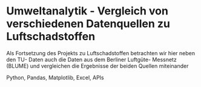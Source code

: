 # Umweltanalytik - Vergleich von verschiedenen Datenquellen zu Luftschadstoffen
Als Fortsetzung des Projekts zu Luftschadstoffen betrachten wir hier neben den TU- Daten auch die Daten aus dem Berliner Luftgüte- Messnetz (BLUME) und vergleichen die Ergebnisse der beiden Quellen miteinander

Python, Pandas, Matplotlib, Excel, APIs

